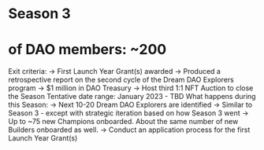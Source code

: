 # Season 3

# of DAO members: ~200
Exit criteria: → First Launch Year Grant(s) awarded
→ Produced a retrospective report on the second cycle of the Dream DAO Explorers program
→ $1 million in DAO Treasury
→ Host third 1:1 NFT Auction to close the Season
Tentative date range: January 2023 - TBD
What happens during this Season: → Next 10-20 Dream DAO Explorers are identified 
→ Similar to Season 3 - except with strategic iteration based on how Season 3 went
→ Up to ~75 new Champions onboarded. About the same number of new Builders onboarded as well.
→ Conduct an application process for the first Launch Year Grant(s)